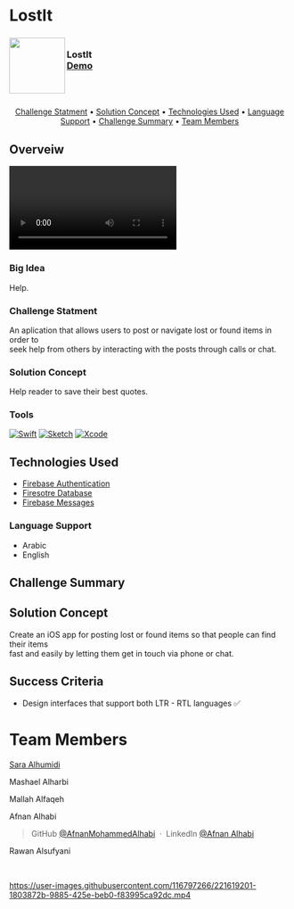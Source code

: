 # LostIt


<!-- PROJECT LOGO -->
<div>
<h3><img align="left" width="100" height="100" src="https://user-images.githubusercontent.com/116797266/221581151-31cdb33f-3d0d-4f78-8418-59b48c320cd0.png"> <br/> LostIt <br/>
<a href="https://drive.google.com/file/d/15Klcy_0ADQNWVLavhzVLJTPsVoNtm6uP/view">Demo</a> <br/> </h3>   
 </div>   
 <br>
   


  <br>

<p align="center">
  <a href="#Challenge-Statment">Challenge Statment</a> •
  <a href="#Solution-Concept">Solution Concept</a> •
  <a href="#Technologies-Used">Technologies Used</a> •
  <a href="#Language-support">Language Support</a> •
  <a href="#rChallenge-Summary">Challenge Summary</a> •
  <a href="#Team-Members">Team Members</a>
</p>


## Overveiw

<video src="https://drive.google.com/file/d/1R_8viUhr6585lg09vtSf8HoRD42C1-dH/view" controls="controls" style="max-width: 730px;">
</video>

### Big Idea
Help.

### Challenge Statment
An aplication that allows users to post or navigate lost or found items in order to  <br>
seek help from others by interacting with the posts through calls or chat.

### Solution Concept
Help reader to save their best quotes.


### Tools
[![Swift][Swift-img]][Swift-url]   [![Sketch][Sketch-img]][Sketch-url]   [![Xcode][Xcode-img]][Xcode-url]



## Technologies Used
- [Firebase Authentication](https://firebase.google.com/docs/auth)
- [Firesotre Database](https://firebase.google.com/docs/firestore/quickstart)
- [Firebase Messages](https://firebase.google.com/docs/cloud-messaging)



### Language Support
- Arabic
- English



## Challenge Summary


## Solution Concept
Create an iOS app for posting lost or found items so that people can find their items <br>
fast and easily by letting them get in touch via phone or chat.

## Success Criteria
- Design interfaces that support both LTR - RTL languages ✅

<!-- MARKDOWN LINKS & IMAGES -->
<!-- https://www.markdownguide.org/basic-syntax/#reference-style-links -->
[Swift-img]: https://img.shields.io/badge/-Swift-green
[Swift-url]: https://developer.apple.com/swift/

[Sketch-img]: https://img.shields.io/badge/-Sketch-orange
[Sketch-url]: https://www.sketch.com

[Xcode-img]: https://img.shields.io/badge/-Xcode-blue
[Xcode-url]: https://developer.apple.com/xcode/


# Team Members


<a href="https://www.linkedin.com/in/sara-a-mohammed101/">Sara Alhumidi</a> 

Mashael Alharbi

Mallah Alfaqeh

Afnan Alhabi 
> GitHub [@AfnanMohammedAlhabi](https://github.com/AfnanMohammedAlhabi) &nbsp;&middot;&nbsp;
> LinkedIn [@Afnan Alhabi](https://www.linkedin.com/in/afnan-alhabi-ab99b622a/)

Rawan Alsufyani

  <br>
  

https://user-images.githubusercontent.com/116797266/221619201-1803872b-9885-425e-beb0-f83995ca92dc.mp4


  <br>
